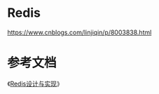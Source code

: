 # Redis



https://www.cnblogs.com/linjiqin/p/8003838.html



# 参考文档

《[Redis设计与实现](http://redisbook.com/)》

